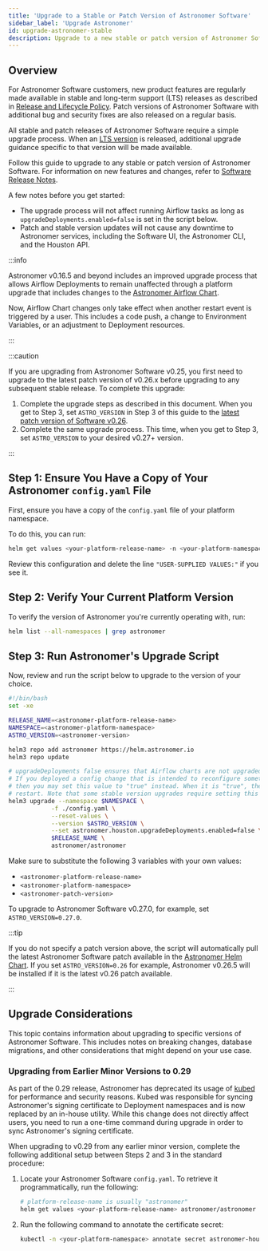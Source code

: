 ```yaml
---
title: 'Upgrade to a Stable or Patch Version of Astronomer Software'
sidebar_label: 'Upgrade Astronomer'
id: upgrade-astronomer-stable
description: Upgrade to a new stable or patch version of Astronomer Software.
---
```


## Overview

For Astronomer Software customers, new product features are regularly made available in stable and long-term support (LTS) releases as described in [Release and Lifecycle Policy](release-lifecycle-policy.md). Patch versions of Astronomer Software with additional bug and security fixes are also released on a regular basis.

All stable and patch releases of Astronomer Software require a simple upgrade process. When an [LTS version](release-lifecycle-policy.md#release-channels) is released, additional upgrade guidance specific to that version will be made available.

Follow this guide to upgrade to any stable or patch version of Astronomer Software. For information on new features and changes, refer to [Software Release Notes](release-notes.md).

A few notes before you get started:
- The upgrade process will not affect running Airflow tasks as long as `upgradeDeployments.enabled=false` is set in the script below.
- Patch and stable version updates will not cause any downtime to Astronomer services, including the Software UI, the Astronomer CLI, and the Houston API.

:::info

Astronomer v0.16.5 and beyond includes an improved upgrade process that allows Airflow Deployments to remain unaffected through a platform upgrade that includes changes to the [Astronomer Airflow Chart](https://github.com/astronomer/airflow-chart).

Now, Airflow Chart changes only take effect when another restart event is triggered by a user. This includes a code push, a change to Environment Variables, or an adjustment to Deployment resources.

:::

:::caution

If you are upgrading from Astronomer Software v0.25, you first need to upgrade to the latest patch version of v0.26.x before upgrading to any subsequent stable release. To complete this upgrade:

1. Complete the upgrade steps as described in this document. When you get to Step 3, set `ASTRO_VERSION` in Step 3 of this guide to the [latest patch version of Software v0.26](https://docs.astronomer.io/software/0.26/release-notes).
2. Complete the same upgrade process. This time, when you get to Step 3, set `ASTRO_VERSION` to your desired v0.27+ version.

:::

## Step 1: Ensure You Have a Copy of Your Astronomer `config.yaml` File

First, ensure you have a copy of the `config.yaml` file of your platform namespace.

To do this, you can run:

```sh
helm get values <your-platform-release-name> -n <your-platform-namespace>  > config.yaml
```

Review this configuration and delete the line `"USER-SUPPLIED VALUES:"` if you see it.

## Step 2: Verify Your Current Platform Version

To verify the version of Astronomer you're currently operating with, run:

```sh
helm list --all-namespaces | grep astronomer
```

## Step 3: Run Astronomer's Upgrade Script

Now, review and run the script below to upgrade to the version of your choice.

```sh
#!/bin/bash
set -xe

RELEASE_NAME=<astronomer-platform-release-name>
NAMESPACE=<astronomer-platform-namespace>
ASTRO_VERSION=<astronomer-version>

helm3 repo add astronomer https://helm.astronomer.io
helm3 repo update

# upgradeDeployments false ensures that Airflow charts are not upgraded when this script is ran
# If you deployed a config change that is intended to reconfigure something inside Airflow,
# then you may set this value to "true" instead. When it is "true", then each Airflow chart will
# restart. Note that some stable version upgrades require setting this value to true regardless of your own configuration.
helm3 upgrade --namespace $NAMESPACE \
            -f ./config.yaml \
            --reset-values \
            --version $ASTRO_VERSION \
            --set astronomer.houston.upgradeDeployments.enabled=false \
            $RELEASE_NAME \
            astronomer/astronomer
```

Make sure to substitute the following 3 variables with your own values:

- `<astronomer-platform-release-name>`
- `<astronomer-platform-namespace>`
- `<astronomer-patch-version>`

To upgrade to Astronomer Software v0.27.0, for example, set `ASTRO_VERSION=0.27.0`.

:::tip

If you do not specify a patch version above, the script will automatically pull the latest Astronomer Software patch available in the [Astronomer Helm Chart](https://github.com/astronomer/astronomer/releases). If you set `ASTRO_VERSION=0.26` for example, Astronomer v0.26.5 will be installed if it is the latest v0.26 patch available.

:::

## Upgrade Considerations

This topic contains information about upgrading to specific versions of Astronomer Software. This includes notes on breaking changes, database migrations, and other considerations that might depend on your use case.

### Upgrading from Earlier Minor Versions to 0.29

As part of the 0.29 release, Astronomer has deprecated its usage of [kubed](https://appscode.com/products/kubed/) for performance and security reasons. Kubed was responsible for syncing Astronomer's signing certificate to Deployment namespaces and is now replaced by an in-house utility. While this change does not directly affect users, you need to run a one-time command during upgrade in order to sync Astronomer's signing certificate.

When upgrading to v0.29 from any earlier minor version, complete the following additional setup between Steps 2 and 3 in the standard procedure:

1. Locate your Astronomer Software `config.yaml`. To retrieve it programmatically, run the following:

    ```bash
    # platform-release-name is usually "astronomer"
    helm get values <your-platform-release-name> astronomer/astronomer -n <your-platform-namespace>
    ```

2. Run the following command to annotate the certificate secret:

    ```bash
    kubectl -n <your-platform-namespace> annotate secret astronomer-houston-jwt-signing-certificate "astronomer.io/commander-sync"="platform=astronomer"
    ```
